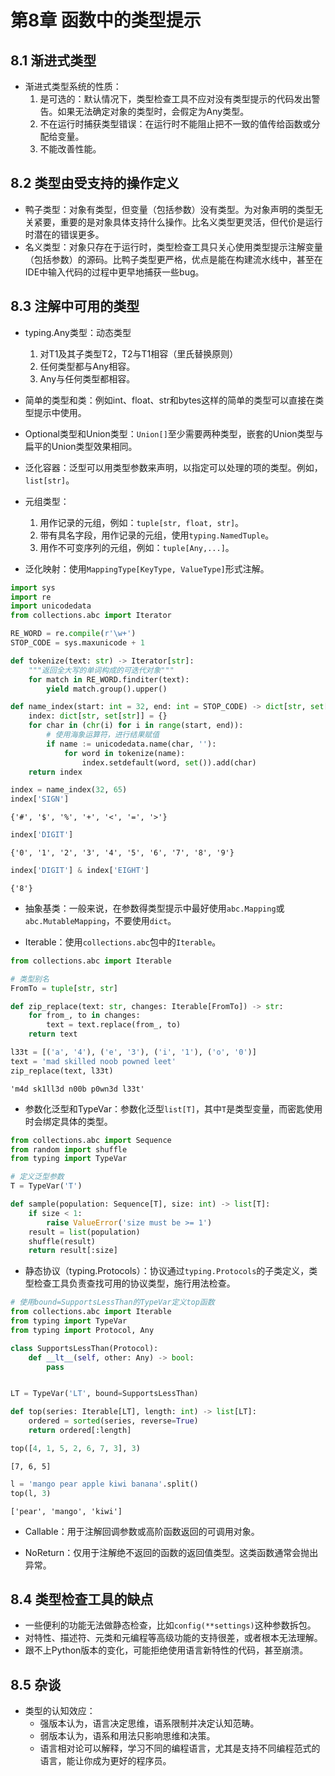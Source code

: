 # 第8章 函数中的类型提示

## 8.1 渐进式类型

- 渐进式类型系统的性质：
    1. 是可选的：默认情况下，类型检查工具不应对没有类型提示的代码发出警告。如果无法确定对象的类型时，会假定为Any类型。
    2. 不在运行时捕获类型错误：在运行时不能阻止把不一致的值传给函数或分配给变量。
    3. 不能改善性能。

## 8.2 类型由受支持的操作定义

- 鸭子类型：对象有类型，但变量（包括参数）没有类型。为对象声明的类型无关紧要，重要的是对象具体支持什么操作。比名义类型更灵活，但代价是运行时潜在的错误更多。
- 名义类型：对象只存在于运行时，类型检查工具只关心使用类型提示注解变量（包括参数）的源码。比鸭子类型更严格，优点是能在构建流水线中，甚至在IDE中输入代码的过程中更早地捕获一些bug。

## 8.3 注解中可用的类型

- typing.Any类型：动态类型
    1. 对T1及其子类型T2，T2与T1相容（里氏替换原则）
    2. 任何类型都与Any相容。
    3. Any与任何类型都相容。

- 简单的类型和类：例如int、float、str和bytes这样的简单的类型可以直接在类型提示中使用。

- Optional类型和Union类型：`Union[]`至少需要两种类型，嵌套的Union类型与扁平的Union类型效果相同。

- 泛化容器：泛型可以用类型参数来声明，以指定可以处理的项的类型。例如，`list[str]`。

- 元组类型：
    1. 用作记录的元组，例如：`tuple[str, float, str]`。
    2. 带有具名字段，用作记录的元组，使用`typing.NamedTuple`。
    3. 用作不可变序列的元组，例如：`tuple[Any,...]`。

- 泛化映射：使用`MappingType[KeyType, ValueType]`形式注解。


```python
import sys
import re
import unicodedata
from collections.abc import Iterator

RE_WORD = re.compile(r'\w+')
STOP_CODE = sys.maxunicode + 1

def tokenize(text: str) -> Iterator[str]:  
    """返回全大写的单词构成的可迭代对象"""
    for match in RE_WORD.finditer(text):
        yield match.group().upper()

def name_index(start: int = 32, end: int = STOP_CODE) -> dict[str, set[str]]:
    index: dict[str, set[str]] = {}  
    for char in (chr(i) for i in range(start, end)):
        # 使用海象运算符，进行结果赋值
        if name := unicodedata.name(char, ''):  
            for word in tokenize(name):
                index.setdefault(word, set()).add(char)
    return index
```


```python
index = name_index(32, 65)
index['SIGN']
```




    {'#', '$', '%', '+', '<', '=', '>'}




```python
index['DIGIT']
```




    {'0', '1', '2', '3', '4', '5', '6', '7', '8', '9'}




```python
index['DIGIT'] & index['EIGHT']
```




    {'8'}



- 抽象基类：一般来说，在参数得类型提示中最好使用`abc.Mapping`或`abc.MutableMapping`，不要使用`dict`。

- Iterable：使用`collections.abc`包中的`Iterable`。


```python
from collections.abc import Iterable

# 类型别名
FromTo = tuple[str, str]

def zip_replace(text: str, changes: Iterable[FromTo]) -> str: 
    for from_, to in changes:
        text = text.replace(from_, to)
    return text
```


```python
l33t = [('a', '4'), ('e', '3'), ('i', '1'), ('o', '0')]
text = 'mad skilled noob powned leet'
zip_replace(text, l33t)
```




    'm4d sk1ll3d n00b p0wn3d l33t'



- 参数化泛型和TypeVar：参数化泛型`list[T]`，其中`T`是类型变量，而密匙使用时会绑定具体的类型。


```python
from collections.abc import Sequence
from random import shuffle
from typing import TypeVar

# 定义泛型参数
T = TypeVar('T')

def sample(population: Sequence[T], size: int) -> list[T]:
    if size < 1:
        raise ValueError('size must be >= 1')
    result = list(population)
    shuffle(result)
    return result[:size]
```

- 静态协议（typing.Protocols）：协议通过`typing.Protocols`的子类定义，类型检查工具负责查找可用的协议类型，施行用法检查。


```python
# 使用bound=SupportsLessThan的TypeVar定义top函数
from collections.abc import Iterable
from typing import TypeVar
from typing import Protocol, Any

class SupportsLessThan(Protocol):
    def __lt__(self, other: Any) -> bool: 
        pass


LT = TypeVar('LT', bound=SupportsLessThan)

def top(series: Iterable[LT], length: int) -> list[LT]:
    ordered = sorted(series, reverse=True)
    return ordered[:length]
```


```python
top([4, 1, 5, 2, 6, 7, 3], 3)
```




    [7, 6, 5]




```python
l = 'mango pear apple kiwi banana'.split()
top(l, 3)
```




    ['pear', 'mango', 'kiwi']



- Callable：用于注解回调参数或高阶函数返回的可调用对象。

- NoReturn：仅用于注解绝不返回的函数的返回值类型。这类函数通常会抛出异常。

## 8.4 类型检查工具的缺点

- 一些便利的功能无法做静态检查，比如`config(**settings)`这种参数拆包。
- 对特性、描述符、元类和元编程等高级功能的支持很差，或者根本无法理解。
- 跟不上Python版本的变化，可能拒绝使用语言新特性的代码，甚至崩溃。

## 8.5 杂谈

- 类型的认知效应：
    - 强版本认为，语言决定思维，语系限制并决定认知范畴。
    - 弱版本认为，语系和用法只影响思维和决策。
    - 语言相对论可以解释，学习不同的编程语言，尤其是支持不同编程范式的语言，能让你成为更好的程序员。

